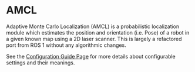 # AMCL
Adaptive Monte Carlo Localization (AMCL) is a probabilistic localization module which estimates the position and orientation (i.e. Pose) of a robot in a given known map using a 2D laser scanner. This is largely a refactored port from ROS 1 without any algorithmic changes.

See the [Configuration Guide Page](https://docs.nav2.org/configuration/packages/configuring-amcl.html) for more details about configurable settings and their meanings.
